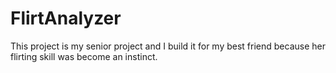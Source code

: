 # FlirtAnalyzer
This project is my senior project and I build it for my best friend because her flirting skill was become an instinct.
